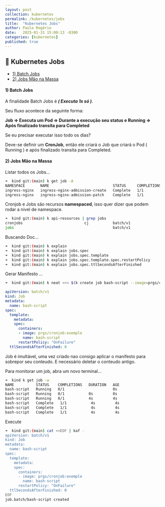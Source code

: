 ```yaml
---
layout: post
collection: kubernetes
permalink: /kubernetes/jobs
title:  "Kubernetes Jobs"
author: Paulo Rogério
date:   2025-01-31 15:00:13 -0300
categories: [kubernetes]
published: true
---
```


## 🚀 Kubernetes Jobs

- [1) Batch Jobs](#1-batch-jobs)
- [2) Jobs Mão na Massa](#2-jobs-mão-na-massa)

#### 1) Batch Jobs

A finalidade Batch Jobs é ***( Executa 1x só )***.

Seu fluxo acontece da seguinte forma: 

**Job => Executa um Pod => Durante a execução seu status e Running => Após finalizado transita para Completed**

Se eu precisar executar isso todo os dias?

Deve-se definir um **CronJob**, então ele criará o Job que criará o Pod ( Running ) e após finalizado transita para Completed. 


#### 2) Jobs Mão na Massa

Listar todos os Jobs...

```bash
➜  kind git:(main) k get job -A
NAMESPACE       NAME                             STATUS     COMPLETIONS   DURATION   AGE
ingress-nginx   ingress-nginx-admission-create   Complete   1/1           21s        17m
ingress-nginx   ingress-nginx-admission-patch    Complete   1/1           21s        17m
```

Cronjob e Jobs são recursos **namespaced**, isso quer dizer que podem rodar a nivel de namespace.

```bash
➜  kind git:(main) k api-resources | grep jobs
cronjobs                            cj           batch/v1                          true         CronJob
jobs                                             batch/v1                          true         Job
```

Buscando Doc...

```bash
➜  kind git:(main) k explain 
➜  kind git:(main) k explain jobs.spec
➜  kind git:(main) k explain jobs.spec.template
➜  kind git:(main) k explain jobs.spec.template.spec.restartPolicy
➜  kind git:(main) k explain jobs.spec.ttlSecondsAfterFinished
```

Gerar Manifesto ...

```bash
➜  kind git:(main) k neat <<< $(k create job bash-script --image=prgs/cronjob:exemple --dry-run=client -o yaml)
```

```yaml
apiVersion: batch/v1
kind: Job
metadata:
  name: bash-script
spec:
  template:
    metadata:
    spec:
      containers:
      - image: prgs/cronjob:exemple
        name: bash-script
      restartPolicy: "OnFailure"
  ttlSecondsAfterFinished: 0
```

Job é imultável, uma vez criado nao consigo aplicar o manifesto para sobrepor seu conteudo. E necessário deletar o conteudo antigo.

Para monitorar um job, abra um novo terminal...

```bash
➜  kind k get job -w
NAME          STATUS    COMPLETIONS   DURATION   AGE
bash-script   Running   0/1                      0s
bash-script   Running   0/1           0s         0s
bash-script   Running   0/1           4s         4s
bash-script   Complete   1/1           4s         4s
bash-script   Complete   1/1           4s         4s
bash-script   Complete   1/1           4s         4s
```

Execute 
```bash
➜  kind git:(main) cat <<EOF | kaf -
apiVersion: batch/v1
kind: Job
metadata:
  name: bash-script
spec:
  template:
    metadata:
    spec:
      containers:
      - image: prgs/cronjob:exemple
        name: bash-script
      restartPolicy: "OnFailure"
  ttlSecondsAfterFinished: 0
EOF
job.batch/bash-script created
```
